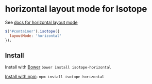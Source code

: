 # horizontal layout mode for Isotope

See [docs for horizontal layout mode](http://isotope.metafizzy.co/layout-modes/horizontal.html)

``` js
$('#container').isotope({
  layoutMode: 'horizontal'
});
```

## Install

Install with [Bower](http://bower.io) `bower install isotope-horizontal`

[Install with npm](https://www.npmjs.org/package/isotope-horizontal): `npm install isotope-horizontal`
